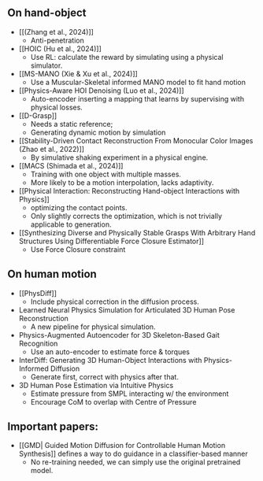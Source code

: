 ## On hand-object
* [[(Zhang et al., 2024)]]
	* Anti-penetration
* [[HOIC (Hu et al., 2024)]]
	* Use RL: calculate the reward by simulating using a physical simulator.
* [[MS-MANO (Xie & Xu et al., 2024)]]
	* Use a Muscular-Skeletal informed MANO model to fit hand motion
* [[Physics-Aware HOI Denoising (Luo et al., 2024)]]
	* Auto-encoder inserting a mapping that learns by supervising with physical losses.
* [[D-Grasp]]
	* Needs a static reference;
	* Generating dynamic motion by simulation
* [[Stability-Driven Contact Reconstruction From Monocular Color Images (Zhao et al., 2022)]]
	* By simulative shaking experiment in a physical engine.
* [[MACS (Shimada et al., 2024)]]
	* Training with one object with multiple masses.
	* More likely to be a motion interpolation, lacks adaptivity.
* [[Physical Interaction: Reconstructing Hand-object Interactions with Physics]]
	* optimizing the contact points.
	* Only slightly corrects the optimization, which is not trivially applicable to generation.
* [[Synthesizing Diverse and Physically Stable Grasps With Arbitrary Hand Structures Using Differentiable Force Closure Estimator]]
	* Use Force Closure constraint
## On human motion
* [[PhysDiff]]
	* Include physical correction in the diffusion process.
* Learned Neural Physics Simulation for Articulated 3D Human Pose Reconstruction
	* A new pipeline for physical simulation.
* Physics-Augmented Autoencoder for 3D Skeleton-Based Gait Recognition
	* Use an auto-encoder to estimate force & torques
* InterDiff: Generating 3D Human-Object Interactions with Physics-Informed Diffusion
	* Generate first, correct with physics after that.
* 3D Human Pose Estimation via Intuitive Physics
	* Estimate pressure from SMPL interacting w/ the environment
	* Encourage CoM to overlap with Centre of Pressure

## Important papers:
* [[GMD| Guided Motion Diffusion for Controllable Human Motion Synthesis]] defines a way to do guidance in a classifier-based manner
	* No re-training needed, we can simply use the original pretrained model.